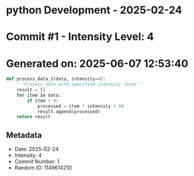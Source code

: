 ﻿# python Development - 2025-02-24
# Commit #1 - Intensity Level: 4
# Generated on: 2025-06-07 12:53:40
```python
def process_data_1(data, intensity=4):
    '''Process data with specified intensity level'''
    result = []
    for item in data:
        if item > 0:
            processed = item * intensity + 60
            result.append(processed)
    return result
```
## Metadata
- Date: 2025-02-24
- Intensity: 4
- Commit Number: 1
- Random ID: 1149614210
